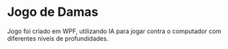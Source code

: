 # Jogo de Damas

Jogo foi criado em WPF, utilizando IA para jogar contra o computador com diferentes níveis de profundidades.
